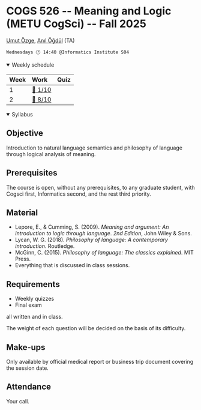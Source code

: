 # COGS 526 -- Meaning and Logic (METU CogSci) -- Fall 2025


[Umut Özge](mailto:umozge@metu.edu.tr), [Anıl Öğdül](mailto:aogdul@gmail.com) (TA)

```
Wednesdays 🕐 14:40 @Informatics Institute S04
```

<details open>
<summary>
Weekly schedule
</summary>

|Week| Work | Quiz |
:--- |:-------|:----|
|1   | [:calendar: 1/10](weeks/w01.md)| |
|2   | [:calendar: 8/10](weeks/w02.md)| |


</details>

<details open>
<summary>
Syllabus
</summary>


## Objective

Introduction to natural language semantics and philosophy of language through logical analysis of meaning.

## Prerequisites

The course is open, without any prerequisites, to any graduate student, with Cogsci first, Informatics second, and the rest third priority.

## Material

* Lepore, E., & Cumming, S. (2009). _Meaning and argument: An introduction to logic through language_. _2nd Edition_, John Wiley & Sons.
* Lycan, W. G. (2018). _Philosophy of language: A contemporary introduction_. Routledge.
* McGinn, C. (2015). _Philosophy of language: The classics explained_. MIT Press.
* Everything that is discussed in class sessions.

## Requirements

* Weekly quizzes
* Final exam

all written and in class.

The weight of each question will be decided on the basis of its difficulty.

## Make-ups

Only available by official medical report or business trip document covering the session date.

## Attendance

Your call.

</details>
